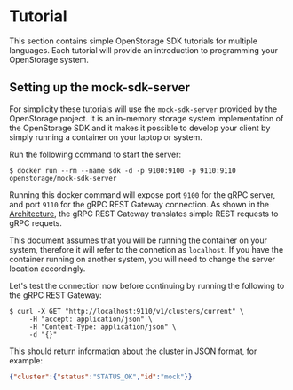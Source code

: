 # Tutorial

This section contains simple OpenStorage SDK tutorials for multiple
languages. Each tutorial will provide an introduction to programming
your OpenStorage system.

## Setting up the mock-sdk-server
For simplicity these tutorials will use the `mock-sdk-server` provided by the
OpenStorage project. It is an in-memory storage system implementation of the
OpenStorage SDK and it makes it possible to develop your client by simply
running a container on your laptop or system.

Run the following command to start the server:

```
$ docker run --rm --name sdk -d -p 9100:9100 -p 9110:9110 openstorage/mock-sdk-server
```

Running this docker command will expose port `9100` for the gRPC server, and
port `9110` for the gRPC REST Gateway connection. As shown in the [Architecture](arch.html),
the gRPC REST Gateway translates simple REST requests to gRPC requets.

This document assumes that you will be running the container on your system,
therefore it will refer to the connetion as `localhost`. If you have the container
running on another system, you will need to change the server location
accordingly.

Let's test the connection now before continuing by running the following to the
gRPC REST Gateway:

```
$ curl -X GET "http://localhost:9110/v1/clusters/current" \
     -H "accept: application/json" \
	 -H "Content-Type: application/json" \
	 -d "{}"
```

This should return information about the cluster in JSON format, for example:

```json
{"cluster":{"status":"STATUS_OK","id":"mock"}}
```
